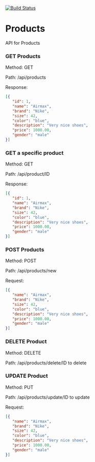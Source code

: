[![Build Status](https://travis-ci.org/Arcada-DevOps-MMMLS/Products.svg?branch=master)](https://travis-ci.org/Arcada-DevOps-MMMLS/Products)
# Products
API for Products

### GET Products
Method: GET

Path: /api/products

Response:
 ```json
[{
    "id": 1,
    "name": "Airmax",
    "brand": "Nike",
    "size": 42,
    "color": "blue",
    "description": "Very nice shoes",
    "price": 1000.00,
    "gender": "male"
}]
```

### GET a specific product
Method: GET

Path: /api/product/ID

Response:
 ```json
[{
    "id": 1,
    "name": "Airmax",
    "brand": "Nike",
    "size": 42,
    "color": "blue",
    "description": "Very nice shoes",
    "price": 1000.00,
    "gender": "male"
}]
```

 ### POST Products
 Method: POST
 
Path: /api/products/new

Request:
 ```json
[{
    "name": "Airmax",
    "brand": "Nike",
    "size": 42,
    "color": "blue",
    "description": "Very nice shoes",
    "price": 1000.00,
    "gender": "male"
}]
```

 ### DELETE Product
 Method: DELETE
 
 Path: /api/products/delete/ID to delete

 ### UPDATE Product
 Method: PUT
 
 Path: /api/products/update/ID to update
 
Request:
 ```json
[{
    "name": "Airmax",
    "brand": "Nike",
    "size": 42,
    "color": "blue",
    "description": "Very nice shoes",
    "price": 1000.00,
    "gender": "male"
}]
```



